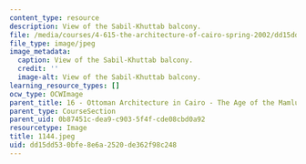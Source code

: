 ```yaml
---
content_type: resource
description: View of the Sabil-Khuttab balcony.
file: /media/courses/4-615-the-architecture-of-cairo-spring-2002/dd15dd530bfe8e6a2520de362f98c248_1144.jpeg
file_type: image/jpeg
image_metadata:
  caption: View of the Sabil-Khuttab balcony.
  credit: ''
  image-alt: View of the Sabil-Khuttab balcony.
learning_resource_types: []
ocw_type: OCWImage
parent_title: 16 - Ottoman Architecture in Cairo - The Age of the Mamluk Beys
parent_type: CourseSection
parent_uid: 0b87451c-dea9-c903-5f4f-cde08cbd0a92
resourcetype: Image
title: 1144.jpeg
uid: dd15dd53-0bfe-8e6a-2520-de362f98c248
---
```

